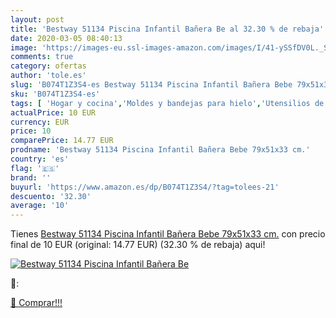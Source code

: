 ```yaml
---
layout: post
title: 'Bestway 51134 Piscina Infantil Bañera Be al 32.30 % de rebaja'
date: 2020-03-05 08:40:13
image: 'https://images-eu.ssl-images-amazon.com/images/I/41-ySSfDV0L._SL400_.jpg'
comments: true
category: ofertas
author: 'tole.es'
slug: 'B074T1Z3S4-es Bestway 51134 Piscina Infantil Bañera Bebe 79x51x33 cm.'
sku: 'B074T1Z3S4-es'
tags: [ 'Hogar y cocina','Moldes y bandejas para hielo','Utensilios de bar','Utensilios de cocina','bebe', ]
actualPrice: 10 EUR
currency: EUR
price: 10
comparePrice: 14.77 EUR
prodname: 'Bestway 51134 Piscina Infantil Bañera Bebe 79x51x33 cm.'
country: 'es'
flag: '🇪🇸'
brand: ''
buyurl: 'https://www.amazon.es/dp/B074T1Z3S4/?tag=tolees-21'
descuento: '32.30'
average: '10'
---
```


Tienes [Bestway 51134 Piscina Infantil Bañera Bebe 79x51x33 cm.](https://www.amazon.es/dp/B074T1Z3S4/?tag=tolees-21) con precio final de  10 EUR (original: 14.77 EUR) (32.30 %  de rebaja) aqui!

[![Bestway 51134 Piscina Infantil Bañera Be](https://images-eu.ssl-images-amazon.com/images/I/41-ySSfDV0L._SL400_.jpg)](https://www.amazon.es/dp/B074T1Z3S4/?tag=tolees-21)

🔎:


[🛒 Comprar!!!](https://www.amazon.es/dp/B074T1Z3S4/?tag=tolees-21)
